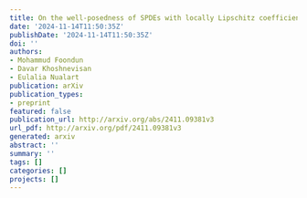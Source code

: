 ```yaml
---
title: On the well-posedness of SPDEs with locally Lipschitz coefficients
date: '2024-11-14T11:50:35Z'
publishDate: '2024-11-14T11:50:35Z'
doi: ''
authors:
- Mohammud Foondun
- Davar Khoshnevisan
- Eulalia Nualart
publication: arXiv
publication_types:
- preprint
featured: false
publication_url: http://arxiv.org/abs/2411.09381v3
url_pdf: http://arxiv.org/pdf/2411.09381v3
generated: arxiv
abstract: ''
summary: ''
tags: []
categories: []
projects: []
---
```

